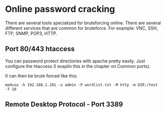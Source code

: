 # Online password cracking


There are several tools specialized for bruteforcing online. There are several different services that are common for bruteforce. For example: VNC, SSH, FTP, SNMP, POP3, HTTP. 


## Port 80/443 htaccess

You can password protect directories with apache pretty easily. Just configure the htaccess (I exaplin this in the chapter on Common ports).

It can then be brute forced like this:

```
medusa -h 192.168.1.101 -u admin -P wordlist.txt -M http -m DIR:/test -T 10
```

## Remote Desktop Protocol - Port 3389

